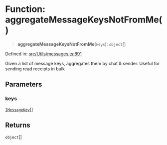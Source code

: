 # Function: aggregateMessageKeysNotFromMe()

> **aggregateMessageKeysNotFromMe**(`keys`): `object`[]

Defined in: [src/Utils/messages.ts:891](https://github.com/Fokusdotid/Baileys/blob/c0c23ce3104b65dfcc64246c9ee8a49ef38993b5/src/Utils/messages.ts#L891)

Given a list of message keys, aggregates them by chat & sender. Useful for sending read receipts in bulk

## Parameters

### keys

[`IMessageKey`](../namespaces/proto/interfaces/IMessageKey.md)[]

## Returns

`object`[]
